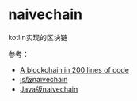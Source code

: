 # naivechain
kotlin实现的区块链

参考：

- [A blockchain in 200 lines of code](https://medium.com/@lhartikk/a-blockchain-in-200-lines-of-code-963cc1cc0e54)
- [js版naivechain](https://github.com/lhartikk/naivechain)
- [Java版naivechain](https://github.com/sunysen/naivechain)
